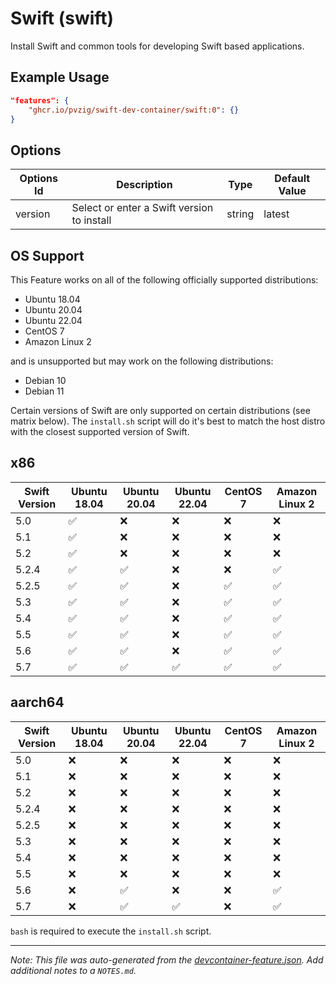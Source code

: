 
# Swift (swift)

Install Swift and common tools for developing Swift based applications.

## Example Usage

```json
"features": {
    "ghcr.io/pvzig/swift-dev-container/swift:0": {}
}
```

## Options

| Options Id | Description | Type | Default Value |
|-----|-----|-----|-----|
| version | Select or enter a Swift version to install | string | latest |


## OS Support

This Feature works on all of the following officially supported distributions:
- Ubuntu 18.04
- Ubuntu 20.04
- Ubuntu 22.04
- CentOS 7
- Amazon Linux 2

and is unsupported but may work on the following distributions:
- Debian 10
- Debian 11

Certain versions of Swift are only supported on certain distributions (see matrix below). The `install.sh` script will do it's best to match the host distro with the closest supported version of Swift.

## x86
| Swift Version | Ubuntu 18.04 | Ubuntu 20.04 | Ubuntu 22.04 | CentOS 7 | Amazon Linux 2 |
|---------------|--------------|--------------|--------------|----------|----------------|
| 5.0           | ✅           | ❌           | ❌           | ❌       | ❌             |
| 5.1           | ✅           | ❌           | ❌           | ❌       | ❌             |
| 5.2           | ✅           | ❌           | ❌           | ❌       | ❌             |
| 5.2.4         | ✅           | ✅           | ❌           | ❌       | ✅             |
| 5.2.5         | ✅           | ✅           | ❌           | ✅       | ✅             |
| 5.3           | ✅           | ✅           | ❌           | ✅       | ✅             |
| 5.4           | ✅           | ✅           | ❌           | ✅       | ✅             |
| 5.5           | ✅           | ✅           | ❌           | ✅       | ✅             |
| 5.6           | ✅           | ✅           | ❌           | ✅       | ✅             |
| 5.7           | ✅           | ✅           | ✅           | ✅       | ✅             |

## aarch64
| Swift Version | Ubuntu 18.04 | Ubuntu 20.04 | Ubuntu 22.04 | CentOS 7 | Amazon Linux 2 |
|---------------|--------------|--------------|--------------|----------|----------------|
| 5.0           | ❌           | ❌           | ❌           | ❌       | ❌             |
| 5.1           | ❌           | ❌           | ❌           | ❌       | ❌             |
| 5.2           | ❌           | ❌           | ❌           | ❌       | ❌             |
| 5.2.4         | ❌           | ❌           | ❌           | ❌       | ❌             |
| 5.2.5         | ❌           | ❌           | ❌           | ❌       | ❌             |
| 5.3           | ❌           | ❌           | ❌           | ❌       | ❌             |
| 5.4           | ❌           | ❌           | ❌           | ❌       | ❌             |
| 5.5           | ❌           | ❌           | ❌           | ❌       | ❌             |
| 5.6           | ❌           | ✅           | ❌           | ❌       | ✅             |
| 5.7           | ❌           | ✅           | ✅           | ❌       | ✅             |

`bash` is required to execute the `install.sh` script.


---

_Note: This file was auto-generated from the [devcontainer-feature.json](https://github.com/pvzig/swift-dev-container/blob/main/src/swift/devcontainer-feature.json).  Add additional notes to a `NOTES.md`._
